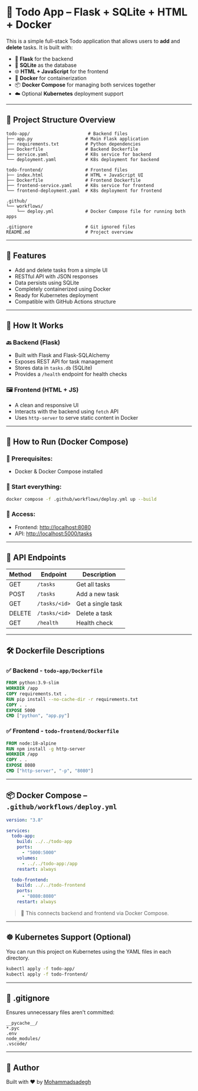 # 📝 Todo App – Flask + SQLite + HTML + Docker

This is a simple full-stack Todo application that allows users to **add** and **delete** tasks. It is built with:

- 🐍 **Flask** for the backend
- 💾 **SQLite** as the database
- 🌐 **HTML + JavaScript** for the frontend
- 🐳 **Docker** for containerization
- 📦 **Docker Compose** for managing both services together
- ☁️ Optional **Kubernetes** deployment support

---

## 📁 Project Structure Overview

```
todo-app/                      # Backend files
├── app.py                    # Main Flask application
├── requirements.txt          # Python dependencies
├── Dockerfile                # Backend Dockerfile
├── service.yaml              # K8s service for backend
└── deployment.yaml           # K8s deployment for backend

todo-frontend/                # Frontend files
├── index.html                # HTML + JavaScript UI
├── Dockerfile                # Frontend Dockerfile
├── frontend-service.yaml     # K8s service for frontend
└── frontend-deployment.yaml  # K8s deployment for frontend

.github/
└── workflows/
    └── deploy.yml            # Docker Compose file for running both apps

.gitignore                    # Git ignored files
README.md                     # Project overview
```

---

## 🚀 Features

- Add and delete tasks from a simple UI
- RESTful API with JSON responses
- Data persists using SQLite
- Completely containerized using Docker
- Ready for Kubernetes deployment
- Compatible with GitHub Actions structure

---

## 🧠 How It Works

### 🔙 Backend (Flask)

- Built with Flask and Flask-SQLAlchemy
- Exposes REST API for task management
- Stores data in `tasks.db` (SQLite)
- Provides a `/health` endpoint for health checks

### 🖼️ Frontend (HTML + JS)

- A clean and responsive UI
- Interacts with the backend using `fetch` API
- Uses `http-server` to serve static content in Docker

---

## 🔧 How to Run (Docker Compose)

### 🔹 Prerequisites:
- Docker & Docker Compose installed

### 🔹 Start everything:

```bash
docker compose -f .github/workflows/deploy.yml up --build
```

### 🔹 Access:

- Frontend: [http://localhost:8080](http://localhost:8080)
- API: [http://localhost:5000/tasks](http://localhost:5000/tasks)

---

## 🔗 API Endpoints

| Method | Endpoint         | Description         |
|--------|------------------|---------------------|
| GET    | `/tasks`         | Get all tasks       |
| POST   | `/tasks`         | Add a new task      |
| GET    | `/tasks/<id>`    | Get a single task   |
| DELETE | `/tasks/<id>`    | Delete a task       |
| GET    | `/health`        | Health check        |

---

## 🛠 Dockerfile Descriptions

### ✅ Backend - `todo-app/Dockerfile`

```dockerfile
FROM python:3.9-slim
WORKDIR /app
COPY requirements.txt .
RUN pip install --no-cache-dir -r requirements.txt
COPY . .
EXPOSE 5000
CMD ["python", "app.py"]
```

### ✅ Frontend - `todo-frontend/Dockerfile`

```dockerfile
FROM node:18-alpine
RUN npm install -g http-server
WORKDIR /app
COPY . .
EXPOSE 8080
CMD ["http-server", "-p", "8080"]
```

---

## 📦 Docker Compose – `.github/workflows/deploy.yml`

```yaml
version: "3.8"

services:
  todo-app:
    build: ../../todo-app
    ports:
      - "5000:5000"
    volumes:
      - ../../todo-app:/app
    restart: always

  todo-frontend:
    build: ../../todo-frontend
    ports:
      - "8080:8080"
    restart: always
```

> 🔁 This connects backend and frontend via Docker Compose.

---

## ☸️ Kubernetes Support (Optional)

You can run this project on Kubernetes using the YAML files in each directory.

```bash
kubectl apply -f todo-app/
kubectl apply -f todo-frontend/
```

---

## 📄 .gitignore

Ensures unnecessary files aren't committed:

```
__pycache__/
*.pyc
.env
node_modules/
.vscode/
```

---

## 🙌 Author

Built with ❤️ by [Mohammadsadegh](https://github.com/yourusername)